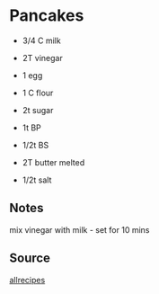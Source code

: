 # Pancakes

- 3/4 C milk
- 2T vinegar
- 1 egg

- 1 C flour
- 2t sugar
- 1t BP
- 1/2t BS
- 2T butter melted
- 1/2t salt

## Notes

mix vinegar with milk - set for 10 mins

## Source
[allrecipes](http://allrecipes.com/recipe/fluffy-pancakes-2/)
